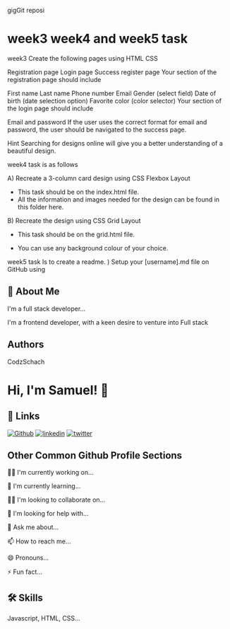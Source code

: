 gigGit reposi
# week3 week4 and week5 task

week3
Create the following pages using HTML CSS

Registration page
Login page
Success register page
Your section of the registration page should include

First name 
Last name
Phone number
Email 
Gender (select field)
Date of birth (date selection option)
Favorite color (color selector)
Your section of the login page should include

Email and
password
If the user uses the correct format for email and password, the user should be navigated to the success page.

Hint Searching for designs online will give you a better understanding of a beautiful design.

week4 task is as follows

A) Recreate a 3-column card design using CSS Flexbox  Layout
- This task should be on the index.html file.
- All the information and images needed for the design can be found in this folder here.

 

B) Recreate the design using CSS Grid Layout  

- This task should be on the grid.html file.

- You can use any background colour of your choice.

 week5 task
 Is to create a readme.
 ) Setup your [username].md file on GitHub using 

## 🚀 About Me
I'm a full stack developer...

I'm a frontend developer, with a keen desire to venture into Full stack
## Authors
CodzSchach
# Hi, I'm Samuel! 👋


## 🔗 Links
[![Github]()](https://github.com/Joker4mas)
[![linkedin]()](https://www.linkedin.com/in/samuel-ogbaje-71828010b/)
[![twitter]()](https://twitter.com/Flam3s1)


## Other Common Github Profile Sections
👩‍💻 I'm currently working on...

🧠 I'm currently learning...

👯‍♀️ I'm looking to collaborate on...

🤔 I'm looking for help with...

💬 Ask me about...

📫 How to reach me...

😄 Pronouns...

⚡️ Fun fact...


## 🛠 Skills
Javascript, HTML, CSS...

